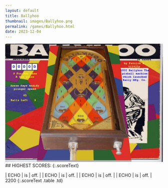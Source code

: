 ```yaml
---
layout: default
title: Ballyhoo
thumbnail: images/Ballyhoo.png
permalink: /games/Ballyhoo.html
date: 2023-12-04
---
```


<img src="../images/Ballyhoo.png" class="gameThumbnail img-fluid mx-auto align-middle">
## HIGHEST SCORES:
{:.scoreText}

| ECHO | is | off. | 
| ECHO | is | off. | 
| ECHO | is | off. | 
| ECHO | is | off. | 
2200 
{:.scoreText .table .td}
